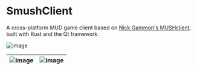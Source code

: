 # SmushClient

A cross-platform MUD game client based on [Nick Gammon's MUSHclient](https://www.gammon.com.au), built with Rust and the Qt framework.

![image](https://github.com/user-attachments/assets/0ffca858-8c4e-476f-a6e7-6d0425711ed4)

| ![image](https://github.com/user-attachments/assets/a61c4d52-f2a5-48f3-a4a0-9e95810d7218) | ![image](https://github.com/user-attachments/assets/22df296d-7192-4b15-812a-2a4e9fb3f8a6) |
| -- | -- |


